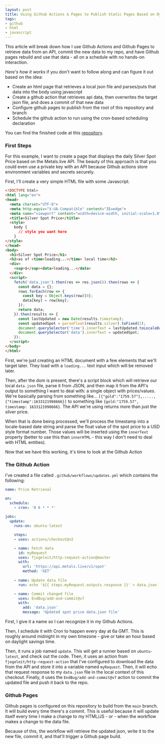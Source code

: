 ```yaml
---
layout: post
title: Using Github Actions & Pages to Publish Static Pages Based on Dynamic Data
tags:
- github
- html
- javascript
---
```

This article will break down how I use Github Actions and Github Pages to retrieve data from an API, commit the new data to my repo, and have Github pages rebuild and use that data - all on a schedule with no hands-on interaction.

*Here's how it works* if you don't want to follow along and can figure it out based on the idea:

* Create an html page that retrieves a local json file and parses/puts that data into the body using javascript
* Create a github action that retrieves api data, then overwrites the target json file, and does a commit of that new data
* Configure github pages to publish from the root of this repository and branch
* Schedule the github action to run using the cron-based scheduling declaration

You can find the finished code at this [repository](https://github.com/aaronsaray/auto-update-github-pages-demo).

### First Steps

For this example, I want to create a page that displays the daily Silver Spot Price based on the Metals.live API.  The beauty of this approach is that you could even use a private key with an API because Github actions store environment variables and secrets securely.

First, I'll create a very simple HTML file with some Javascript.

```html
<!DOCTYPE html>
<html lang="en">
<head>
  <meta charset="UTF-8">
  <meta http-equiv="X-UA-Compatible" content="IE=edge">
  <meta name="viewport" content="width=device-width, initial-scale=1.0">
  <title>Silver Spot Price</title>
  <style>
    body {
      // style you want here
    }
</style>
</head>
<body>
  <h1>Silver Spot Price</h1>
  <h2>as of <time>loading...</time> local time</h2>
  <div>
    <sup>$</sup><data>loading...</data>
  </div>
  <script>
    fetch('data.json').then(res => res.json()).then(rows => {
      const data = {};
      rows.forEach(row => {
        const key = Object.keys(row)[0];
        data[key] = row[key];
      });         
      return data;
    }).then(results => {
      const lastUpdated = new Date(results.timestamp);
      const updatedSpot = parseFloat(results.silver).toFixed(2);
      document.querySelector('time').innerText = lastUpdated.toLocaleDateString() + ' ' + lastUpdated.toLocaleTimeString();
      document.querySelector('data').innerText = updatedSpot;
    });
  </script>
</body>
</html>
```

First, we're just creating an HTML document with a few elements that we'll target later. They load with a `loading...` text input which will be removed later.

Then, after the dom is present, there's a script block which will retrieve our local `data.json` file, parse it from JSON, and then map it from the API's output
to something I want to deal with: a single object with prices/values.  We're basically parsing from something like...
`[{"gold":"1759.57"},.....,{"timestamp":1633121998666}]` to something like `{gold:"1759.57", timestamp: 1633121998666}`.  The API we're using returns more than
just the silver price.

When that is done being processed, we'll process the timestamp into a locale-based date string and parse the float value of the spot price to a USD style format
number. Those values will be inserted using the `innerText` property (better to use this than `innerHTML` - this way I don't need to deal with HTML entities).

Now that we have this working, it's time to look at the Github Action

### The Github Action

I've created a file called `.github/workflows/updates.yml` which contains the following:

```yaml
name: Price Retrieval

on:
  schedule:
    - cron: '0 6 * * *'
  
jobs:
  update:
    runs-on: ubuntu-latest

    steps:
    - uses: actions/checkout@v2

    - name: Fetch data
      id: myRequest
      uses: fjogeleit/http-request-action@master
      with:
        url: 'https://api.metals.live/v1/spot'
        method: 'GET'
      
    - name: Update data file
      run: echo '${{ steps.myRequest.outputs.response }}' > data.json

    - name: Commit changed file
      uses: EndBug/add-and-commit@v7
      with:
        add: 'data.json'
        message: 'Updated spot price data.json file'
```

First, I give it a name so I can recognize it in my Github Actions.

Then, I schedule it with Cron to happen every day at 6a GMT.  This is roughly around midnight in my own timezone - give or take an hour based on daylight savings time.

Then, it runs a job named `update`.  This will get a runner based on `ubuntu-latest`, and check out the code.  Then, it uses an action from `fjogeleit/http-request-action`
that I've configured to download the data from the API and store it into a variable named `myRequest`.  Then, it will echo that request response to my `data.json`
file in the local context of this checkout.  Finally, it uses the `EndBug/add-and-commit@v7` action to commit the updated file and push it back to the repo.

### Github Pages

Github pages is configured on this repository to build from the `main` branch.  It will build every time there's a commit.  This is useful because it will 
update itself every time I make a change to my HTML/JS - or - when the workflow makes a change to the data file.

Because of this, the workflow will retrieve the updated json, write it to the new file, commit it, and that'll trigger a Github page build.